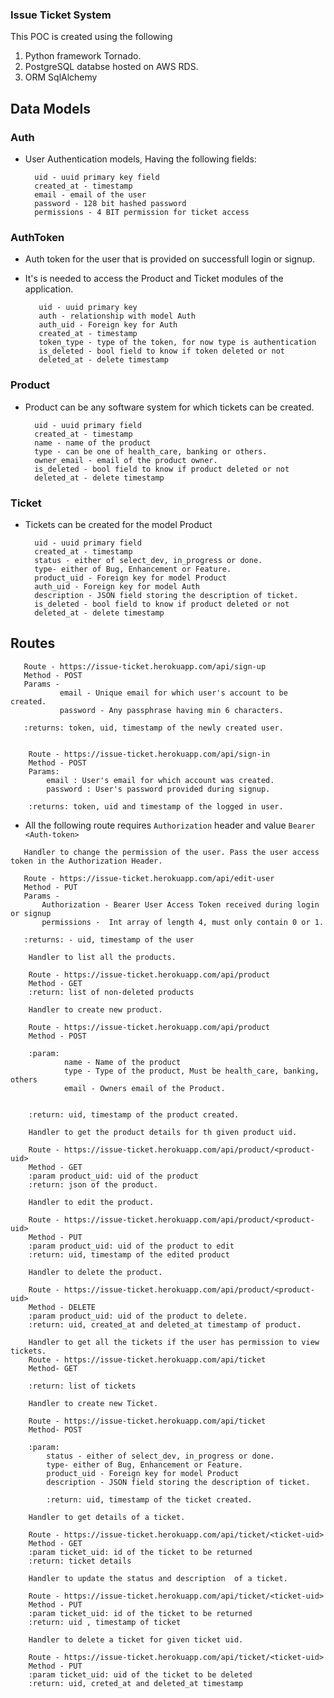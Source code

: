 ### Issue Ticket System

 This POC is created using the following
 
   1. Python framework Tornado.
   2. PostgreSQL databse hosted on AWS RDS.
   3. ORM SqlAlchemy


## Data Models

### Auth   

- User Authentication models, Having the following fields:
        
        uid - uuid primary key field
        created_at - timestamp
        email - email of the user
        password - 128 bit hashed password
        permissions - 4 BIT permission for ticket access


### AuthToken

- Auth token for the user that is provided on successfull login or signup.
- It's is needed to access the Product and Ticket modules of the application.

         uid - uuid primary key
         auth - relationship with model Auth
         auth_uid - Foreign key for Auth      
         created_at - timestamp
         token_type - type of the token, for now type is authentication
         is_deleted - bool field to know if token deleted or not
         deleted_at - delete timestamp


### Product

- Product can be any software system for which tickets can be created.

        uid - uuid primary field
        created_at - timestamp
        name - name of the product
        type - can be one of health_care, banking or others.
        owner_email - email of the product owner.
        is_deleted - bool field to know if product deleted or not
        deleted_at - delete timestamp


### Ticket

- Tickets can be created for the model Product

        uid - uuid primary field
        created_at - timestamp
        status - either of select_dev, in_progress or done.
        type- either of Bug, Enhancement or Feature.
        product_uid - Foreign key for model Product 
        auth_uid - Foreign key for model Auth
        description - JSON field storing the description of ticket.
        is_deleted - bool field to know if product deleted or not
        deleted_at - delete timestamp
        

## Routes

 ```
    Route - https://issue-ticket.herokuapp.com/api/sign-up
    Method - POST
    Params -
            email - Unique email for which user's account to be created.
            password - Any passphrase having min 6 characters.

    :returns: token, uid, timestamp of the newly created user.
    

```
```
    Route - https://issue-ticket.herokuapp.com/api/sign-in
    Method - POST
    Params:
        email : User's email for which account was created.
        password : User's password provided during signup.
    
    :returns: token, uid and timestamp of the logged in user.

```

- All the following route requires `Authorization` header and value `Bearer <Auth-token>`

```
   Handler to change the permission of the user. Pass the user access token in the Authorization Header.
   
   Route - https://issue-ticket.herokuapp.com/api/edit-user
   Method - PUT
   Params -
       Authorization - Bearer User Access Token received during login or signup
       permissions -  Int array of length 4, must only contain 0 or 1. 
               
   :returns: - uid, timestamp of the user
```

```
    Handler to list all the products.
    
    Route - https://issue-ticket.herokuapp.com/api/product
    Method - GET
    :return: list of non-deleted products

```

```
    Handler to create new product.
    
    Route - https://issue-ticket.herokuapp.com/api/product
    Method - POST
           
    :param:
            name - Name of the product
            type - Type of the product, Must be health_care, banking, others
            email - Owners email of the Product.


    :return: uid, timestamp of the product created.
```

```
    Handler to get the product details for th given product uid.
      
    Route - https://issue-ticket.herokuapp.com/api/product/<product-uid>
    Method - GET
    :param product_uid: uid of the product
    :return: json of the product.

```

```
    Handler to edit the product.
        
    Route - https://issue-ticket.herokuapp.com/api/product/<product-uid>
    Method - PUT
    :param product_uid: uid of the product to edit
    :return: uid, timestamp of the edited product

```

```
    Handler to delete the product.
    
    Route - https://issue-ticket.herokuapp.com/api/product/<product-uid>
    Method - DELETE
    :param product_uid: uid of the product to delete.
    :return: uid, created_at and deleted_at timestamp of product.
```

```
    Handler to get all the tickets if the user has permission to view tickets.
    Route - https://issue-ticket.herokuapp.com/api/ticket
    Method- GET
        
    :return: list of tickets
```                

```
    Handler to create new Ticket.
        
    Route - https://issue-ticket.herokuapp.com/api/ticket
    Method- POST

    :param:
        status - either of select_dev, in_progress or done.
        type- either of Bug, Enhancement or Feature.
        product_uid - Foreign key for model Product 
        description - JSON field storing the description of ticket.

        :return: uid, timestamp of the ticket created.

```

```
    Handler to get details of a ticket.
         
    Route - https://issue-ticket.herokuapp.com/api/ticket/<ticket-uid>
    Method - GET
    :param ticket_uid: id of the ticket to be returned
    :return: ticket details

```

```
    Handler to update the status and description  of a ticket.
         
    Route - https://issue-ticket.herokuapp.com/api/ticket/<ticket-uid>
    Method - PUT
    :param ticket_uid: id of the ticket to be returned
    :return: uid , timestamp of ticket 
```

```
    Handler to delete a ticket for given ticket uid.
         
    Route - https://issue-ticket.herokuapp.com/api/ticket/<ticket-uid>
    Method - PUT
    :param ticket_uid: uid of the ticket to be deleted
    :return: uid, creted_at and deleted_at timestamp
```         